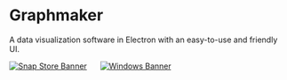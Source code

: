 # Graphmaker

A data visualization software in Electron with an easy-to-use and friendly UI.

[![Snap Store Banner](https://snapcraft.io/static/images/badges/en/snap-store-black.svg)](https://snapcraft.io/graphmaker) <span style="margin-left:20px;"> [![Windows Banner](https://upload.wikimedia.org/wikipedia/commons/8/87/Windows_logo_-_2021.svg)](https://updates.koyu.space/graphmaker/)
